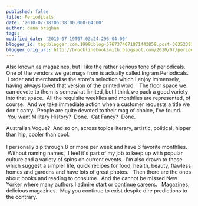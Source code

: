 ```yaml
---
published: false
title: Periodicals
date: '2010-07-18T06:38:00.000-04:00'
author: dana brigham
tags: 
modified_date: '2010-07-19T07:03:24.296-04:00'
blogger_id: tag:blogger.com,1999:blog-5767374071871443859.post-3035239170001624335
blogger_orig_url: http://brooklinebooksmith.blogspot.com/2010/07/periodicals.html
---
```


Also known as magazines, but I like the rather serious tone of periodicals.   One of the vendors we get mags from is actually called Ingram Periodicals.  I order and merchandise the store's selection which I enjoy immensely, having always loved that version of the printed word.   The floor space we can devote to them is somewhat limited, but I think we pack a good variety into that space.  All the requisite weeklies and monthlies are represented, of course.  And we take immediate action when a customer requests a title we don't carry.  People are quite devoted to their mag of choice, I've found.  You want Military History?  Done.  Cat Fancy?  Done.<div>Australian Vogue?  And so on, across topics literary, artistic, political, hipper than hip, cooler than cool. </div><div><br /></div><div>I personally zip through 8 or more per week and have 6 favorite monthlies.  Without naming names,  I feel it's part of my job to keep up with popular culture and a variety of spins on current events.  I'm also drawn to those which suggest a simpler life, quick recipes for food, health, beauty, flawless homes and gardens and have lots of great photos.   Then there are the ones about books and reading to consume.  And the cannot be missed New Yorker where many authors I admire start or continue careers.   Magazines, delicious magazines.  May you continue to exist despite dire predictions to the contrary. </div>